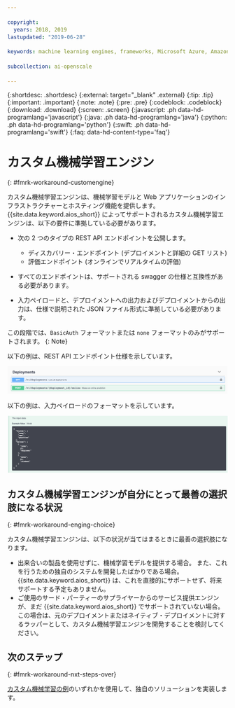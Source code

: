 ```yaml
---

copyright:
  years: 2018, 2019
lastupdated: "2019-06-28"

keywords: machine learning engines, frameworks, Microsoft Azure, Amazone SageMaker, custom ML engine 

subcollection: ai-openscale

---
```


{:shortdesc: .shortdesc}
{:external: target="_blank" .external}
{:tip: .tip}
{:important: .important}
{:note: .note}
{:pre: .pre}
{:codeblock: .codeblock}
{:download: .download}
{:screen: .screen}
{:javascript: .ph data-hd-programlang='javascript'}
{:java: .ph data-hd-programlang='java'}
{:python: .ph data-hd-programlang='python'}
{:swift: .ph data-hd-programlang='swift'}
{:faq: data-hd-content-type='faq'}

# カスタム機械学習エンジン
{: #fmrk-workaround-customengine}

カスタム機械学習エンジンは、機械学習モデルと Web アプリケーションのインフラストラクチャーとホスティング機能を提供します。 {{site.data.keyword.aios_short}} によってサポートされるカスタム機械学習エンジンは、以下の要件に準拠している必要があります。

- 次の 2 つのタイプの REST API エンドポイントを公開します。

   * ディスカバリー・エンドポイント (デプロイメントと詳細の GET リスト)
   * 評価エンドポイント (オンラインでリアルタイムの評価)

- すべてのエンドポイントは、サポートされる swagger の仕様と互換性がある必要があります。

- 入力ペイロードと、デプロイメントへの出力およびデプロイメントからの出力は、仕様で説明された JSON ファイル形式に準拠している必要があります。

この段階では、`BasicAuth` フォーマットまたは `none` フォーマットのみがサポートされます。
{: Note}

以下の例は、REST API エンドポイント仕様を示しています。

![swagger ドキュメントから表示される REST API エンドポイント仕様](images/wosdeployments.png)


以下の例は、入力ペイロードのフォーマットを示しています。

![入力ペイロードの例が示されます](images/wosinputdata.png)


## カスタム機械学習エンジンが自分にとって最善の選択肢になる状況
{: #fmrk-workaround-enging-choice}

カスタム機械学習エンジンは、以下の状況が当てはまるときに最善の選択肢になります。

- 出来合いの製品を使用せずに、機械学習モデルを提供する場合。 また、これを行うための独自のシステムを開発したばかりである場合。 {{site.data.keyword.aios_short}} は、これを直接的にサポートせず、将来サポートする予定もありません。
- ご使用のサード・パーティーのサプライヤーからのサービス提供エンジンが、まだ {{site.data.keyword.aios_short}} でサポートされていない場合。 この場合は、元のデプロイメントまたはネイティブ・デプロイメントに対するラッパーとして、カスタム機械学習エンジンを開発することを検討してください。

## 次のステップ
{: #fmrk-workaround-nxt-steps-over}

[カスタム機械学習の例](/docs/services/ai-openscale?topic=ai-openscale-fmrk-workaround-cstmmlsengex)のいずれかを使用して、独自のソリューションを実装します。
